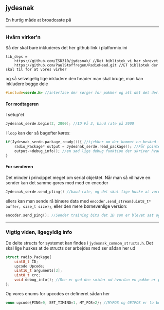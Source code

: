 ## jydesnak
En hurtig måde at broadcaste på

---
### Hvårn virker'n
Så der skal bare inkluderes det her github link i platformio.ini
```
lib_deps =
    https://github.com/ESD310/jydesnak/ //Det bibliotek vi har skrevet
    https://github.com/PaulStoffregen/RadioHead.git //ET bibliotek der skal til for at vores virker
```
og så selvølgelig lige inkludere den header man skal bruge, man kan inkludere begge dele
```cpp
#include<serde.h> //interface der sørger for pakker og atl det det der. (Klart den nemmeste)
```
#### For modtageren
I setup'et
```cpp
Jydesnak_serde.begin(2, 2000); //ID På 2, baud rate på 2000
```


I `loop` kan der så bagefter køres:
```cpp
if(Jydesnak_serde.package_ready()){ //tjekker om der kommet en besked i bufferen
    radio_Package* output = Jydesnak_serde.read_package(); //Får pointer til bufferen
    output->debug_info(); //en sød lige debug funktion der skriver hvad structet indeholder
}
```

#### For senderen
Det minder i princippet meget om serial objektet. Når man så vil have en sender kan det samme gøres med med en encoder
```cpp
Jydesnak_serde.send_pling() //baud rate, og det skal lige huske at vores baud rate ikke er vores bitrate her (manchester)
```

ellers kan man sende rå binære data med `encoder.send_stream(uint8_t* buffer, size_t size);`, eller den mere børnevenlige version:
```cpp
encoder.send_ping(); //Sender training bits det ID som er blevet sat og UPCODE'en for
```
---
### Vigtig viden, ligegyldig info
De delte structs for systemet kan findes i `jydesnak_common_structs.h`.
Det skal lige huskes at de structs der arbejdes med ser sådan her ud
```cpp
struct radio_Package{
    uint8_t ID;
    upcode Upcode;
    uint16_t arguments[3];
    uint8_t crc;
    void debug_info(); //Den er god den smider ud hvordan en pakke er på seriel
};
```
Og vores enums for upcodes er defineret sådan her
```cpp
enum upcode{PING=0, SET_TIMING=1, MY_POS=2}; //MYPOS og GETPOS er to be implemented;
```
